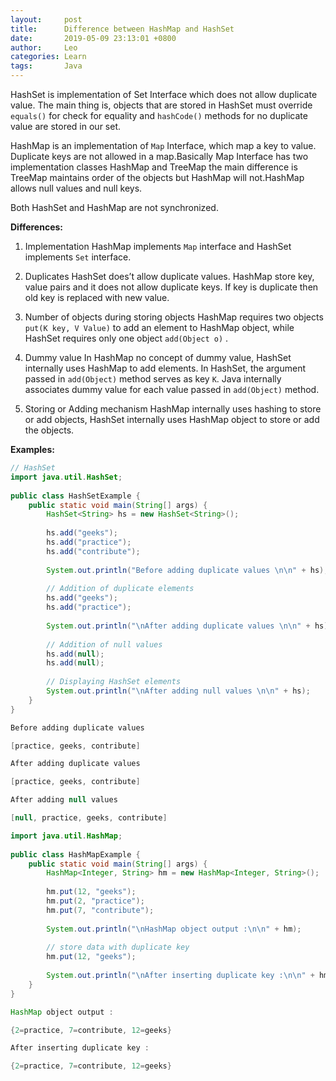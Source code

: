 ```yaml
---
layout:     post
title:      Difference between HashMap and HashSet
date:       2019-05-09 23:13:01 +0800
author:     Leo
categories: Learn
tags:       Java
---
```

HashSet is implementation of Set Interface which does not allow duplicate value. The main thing is, objects that are stored in HashSet must override `equals()` for check for equality and `hashCode()` methods for no duplicate value are stored in our set.

HashMap is an implementation of `Map` Interface, which map a key to value. Duplicate keys are not allowed in a map.Basically Map Interface has two implementation classes HashMap and TreeMap the main difference is TreeMap maintains order of the objects but HashMap will not.HashMap allows null values and null keys.

Both HashSet and HashMap are not synchronized.

****Differences:****
1. Implementation
	HashMap implements `Map` interface and HashSet implements `Set` interface.

2. Duplicates
	HashSet does’t allow duplicate values. HashMap store key, value pairs and it does not allow duplicate keys. If key is duplicate then old key is replaced with new value.

3. Number of objects during storing objects
	HashMap requires two objects `put(K key, V Value)` to add an element to HashMap object, while HashSet requires only one object `add(Object o)` .

4. Dummy value
	In HashMap no concept of dummy value, HashSet internally uses HashMap to add elements. In HashSet, the argument passed in  `add(Object)`  method serves as key `K`. Java internally associates dummy value for each value passed in `add(Object)` method.

5. Storing or Adding mechanism
	HashMap internally uses hashing to store or add objects, HashSet internally uses HashMap object to store or add the objects.

****Examples:****
```java
// HashSet 
import java.util.HashSet; 
  
public class HashSetExample { 
    public static void main(String[] args) { 
        HashSet<String> hs = new HashSet<String>(); 
        
        hs.add("geeks"); 
        hs.add("practice"); 
        hs.add("contribute"); 
        
        System.out.println("Before adding duplicate values \n\n" + hs); 
  
        // Addition of duplicate elements 
        hs.add("geeks"); 
        hs.add("practice"); 
  
        System.out.println("\nAfter adding duplicate values \n\n" + hs); 
  
        // Addition of null values 
        hs.add(null); 
        hs.add(null); 
  
        // Displaying HashSet elements 
        System.out.println("\nAfter adding null values \n\n" + hs); 
    } 
} 
```

```java
Before adding duplicate values 

[practice, geeks, contribute]

After adding duplicate values 

[practice, geeks, contribute]

After adding null values 

[null, practice, geeks, contribute]
```

```java
import java.util.HashMap; 
  
public class HashMapExample { 
    public static void main(String[] args) { 
        HashMap<Integer, String> hm = new HashMap<Integer, String>(); 
        
        hm.put(12, "geeks"); 
        hm.put(2, "practice"); 
        hm.put(7, "contribute"); 
  
        System.out.println("\nHashMap object output :\n\n" + hm); 
  
        // store data with duplicate key 
        hm.put(12, "geeks"); 
  
        System.out.println("\nAfter inserting duplicate key :\n\n" + hm); 
    } 
} 
```

```java
HashMap object output :

{2=practice, 7=contribute, 12=geeks}

After inserting duplicate key :

{2=practice, 7=contribute, 12=geeks}
```
